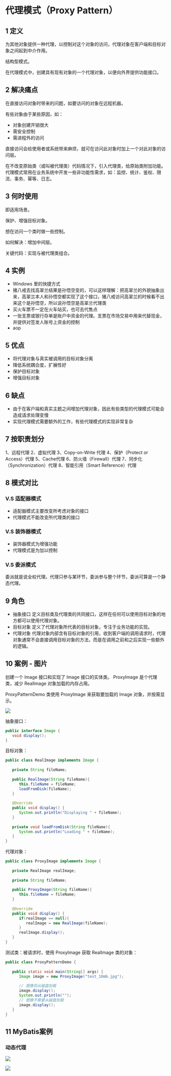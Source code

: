 # 代理模式（Proxy Pattern）

## 1 定义

为其他对象提供一种代理，以控制对这个对象的访问，代理对象在客户端和目标对象之间起到中介作用。

结构型模式。

在代理模式中，创建具有现有对象的一个代理对象，以便向外界提供功能接口。

## 2 解决痛点

在直接访问对象时带来的问题，如要访问的对象在远程机器。

有些对象由于某些原因，如：

- 对象创建开销很大
- 需安全控制
- 需进程外的访问

直接访问会给使用者或系统带来麻烦，就可在访问此对象时加上一个对此对象的访问层。

在不改变原始类（或叫被代理类）代码情况下，引入代理类，给原始类附加功能。代理模式常用在业务系统中开发一些非功能性需求，如：监控、统计、鉴权、限流、事务、幂等、日志。

## 3 何时使用

即适用场景。

保护、增强目标对象。

想在访问一个类时做一些控制。

如何解决：增加中间层。

关键代码：实现与被代理类组合。

## 4 实例

- Windows 里的快捷方式
- 猪八戒去找高翠兰结果是孙悟空变的，可以这样理解：把高翠兰的外貌抽象出来，高翠兰本人和孙悟空都实现了这个接口，猪八戒访问高翠兰的时候看不出来这个是孙悟空，所以说孙悟空是高翠兰代理类
- 买火车票不一定在火车站买，也可去代售点
- 一张支票或银行存单是账户中资金的代理。支票在市场交易中用来代替现金，并提供对签发人账号上资金的控制
- aop

## 5 优点

- 将代理对象与真实被调用的目标对象分离
- 降低系统耦合度，扩展性好
- 保护目标对象
- 增强目标对象

## 6 缺点

- 由于在客户端和真实主题之间增加代理对象，因此有些类型的代理模式可能会造成请求处理变慢
- 实现代理模式需要额外的工作，有些代理模式的实现非常复杂

## 7 按职责划分

1、远程代理
2、虚拟代理
3、Copy-on-Write 代理
4、保护（Protect or Access）代理
5、Cache代理
6、防火墙（Firewall）代理
7、同步化（Synchronization）代理
8、智能引用（Smart Reference）代理

## 8 模式对比

### V.S 适配器模式

- 适配器模式主要改变所考虑对象的接口
- 代理模式不能改变所代理类的接口

### V.S 装饰器模式

- 装饰器模式为增强功能
- 代理模式是为加以控制

### V.S 委派模式

委派就是说全权代理。代理只参与某环节，委派参与整个环节，委派可算是一个静态代理。

## 9 角色

- 抽象接口
  定义目标类及代理类的共同接口，这样在任何可以使用目标对象的地方都可以使用代理对象。
- 目标对象
  定义了代理对象所代表的目标对象，专注于业务功能的实现。
- 代理对象
  代理对象内部含有目标对象的引用，收到客户端的调用请求时，代理对象通常不会直接调用目标对象的方法，而是在调用之前和之后实现一些额外的逻辑。

## 10 案例 - 图片

创建一个 Image 接口和实现了 Image 接口的实体类。
ProxyImage 是个代理类，减少 RealImage 对象加载的内存占用。

ProxyPatternDemo 类使用 ProxyImage 来获取要加载的 Image 对象，并按需显示。

![](https://my-img.javaedge.com.cn/javaedge-blog/2024/06/422060bbaaff2889a0f7e7a8fca6bfe2.jpeg)

抽象接口：

```java
public interface Image {
   void display();
}
```

目标对象：

```java
public class RealImage implements Image {
 
   private String fileName;
 
   public RealImage(String fileName){
      this.fileName = fileName;
      loadFromDisk(fileName);
   }
 
   @Override
   public void display() {
      System.out.println("Displaying " + fileName);
   }
 
   private void loadFromDisk(String fileName){
      System.out.println("Loading " + fileName);
   }
}
```

代理对象：

```java
public class ProxyImage implements Image {
 
   private RealImage realImage;
  
   private String fileName;
 
   public ProxyImage(String fileName){
      this.fileName = fileName;
   }
 
   @Override
   public void display() {
      if(realImage == null){
         realImage = new RealImage(fileName);
      }
      realImage.display();
   }
}
```

测试类：被请求时，使用 ProxyImage 获取 RealImage 类的对象：

```java
public class ProxyPatternDemo {
   
   public static void main(String[] args) {
      Image image = new ProxyImage("test_10mb.jpg");
 
      // 图像将从磁盘加载
      image.display(); 
      System.out.println("");
      // 图像不需要从磁盘加载
      image.display();  
   }
}
```

## 11 MyBatis案例

### 动态代理



![](https://my-img.javaedge.com.cn/javaedge-blog/2024/06/2f2b3d0e517e1c983ad81d2df3218e2f.png)



![](https://my-img.javaedge.com.cn/javaedge-blog/2024/06/a8fb0202e5ea44ed4e452a590771eb9e.png)
